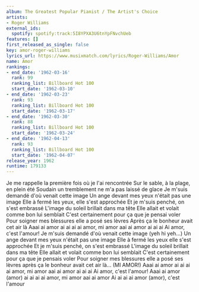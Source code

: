 ```yaml
---
album: The Greatest Popular Pianist / The Artist's Choice
artists:
- Roger Williams
external_ids:
  spotify: spotify:track:5I8YPXA3U6tnYpFNvchUeb
features: []
first_released_as_single: false
key: amor-roger-williams
lyrics_url: https://www.musixmatch.com/lyrics/Roger-Williams/Amor
name: Amor
rankings:
- end_date: '1962-03-16'
  rank: 99
  ranking_list: Billboard Hot 100
  start_date: '1962-03-10'
- end_date: '1962-03-23'
  rank: 93
  ranking_list: Billboard Hot 100
  start_date: '1962-03-17'
- end_date: '1962-03-30'
  rank: 88
  ranking_list: Billboard Hot 100
  start_date: '1962-03-24'
- end_date: '1962-04-13'
  rank: 93
  ranking_list: Billboard Hot 100
  start_date: '1962-04-07'
release_year: 1962
runtime: 179133
---
```

Je me rappelle la première fois où je l'ai rencontrée
Sur le sable, à la plage, en plein été
Soudain un tremblement ne m'a pas laissé de glace
Je m'suis demandé d'où venait cette image
Un ange devant mes yeux n'était pas une image
Elle à fermé les yeux, elle s'est approchée
Et je m'suis penché, on s'est embrassé
L'image du soleil brillait dans ma tête
Elle allait et volait comme bon lui semblait
C'est certainement pour ça que je pensai voler
Pour soigner mes blessures elle a posé ses lèvres
Après ça le bonheur avait cet air là
Aaai ai amor ai ai ai ai amor, mi amor aai ai amor ai ai ai
Ai amor, c'est l'amour!
Je m'suis demandé d'où venait cette image (yeh hi yeh...)
Un ange devant mes yeux n'était pas une image
Elle à fermé les yeux elle s'est approchée
Et je m'suis penché, on s'est embrassé
L'image du soleil brillait dans ma tête
Elle allait et volait comme bon lui semblait
C'est certainement pour ça que je pensais voler
Pour soigner mes blessures elle a posé ses lèvres après
ça le bonheur avait cet air là... (MI AMOR!)
Aaai ai amor ai ai ai ai amor, mi amor aai ai amor ai ai ai
Ai amor, c'est l'amour!
Aaai ai amor (amor) ai ai ai ai amor, mi amor aai ai amor
Ai ai ai ai amor (amor), c'est l'amour
